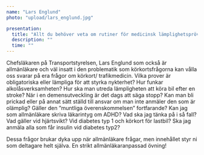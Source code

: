 ```yaml
---
name: "Lars Englund"
photo: "upload/lars_englund.jpg"

presentation:
  title: "Allt du behöver veta om rutiner för medicinsk lämplighetsprövning för körkort. Frågan är fri!"
  description: ""
  time: ""
---
```

Chefsläkaren på Transportstyrelsen, Lars Englund som också är allmänläkare och väl insatt i den problematik som körkortsfrågorna kan vålla oss svarar på era frågor om körkort/ trafikmedicin. Vilka prover är obligatoriska eller lämpliga för att styrka nykterhet? Hur funkar alkolåsverksamheten? Hur ska man utreda lämpligheten att köra bil efter en stroke? När i en demensutveckling är det dags att säga stopp? Kan man bli prickad eller på annat sätt ställd till ansvar om man inte anmäler den som är olämplig? Gäller den ”muntliga överenskommelsen” fortfarande? Kan jag som allmänläkare skriva läkarintyg om ADHD? Vad ska jag tänka på i så fall? Vad gäller vid hjärtsvikt? Vid diabetes typ 1 och körkort för lastbil? Ska jag anmäla alla som får insulin vid diabetes typ2?

Dessa frågor brukar dyka upp när allmänläkare frågar, men innehållet styr ni som deltagare helt själva. En strikt allmänläkaranpassad övning!